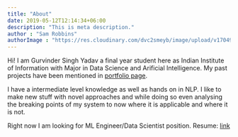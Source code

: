 ```yaml
---
title: "About"
date: 2019-05-12T12:14:34+06:00
description: "This is meta description."
author : "Sam Robbins"
authorImage : "https://res.cloudinary.com/dvc2smeyb/image/upload/v1704903161/IMG_4965-min-compressed_wwwdbc.jpg"
---
```



Hi! I am Gurvinder Singh Yadav a final year student here as Indian Institute of Information with Major in Data Science and Arificial Intelligence. My past projects have been mentioned in [portfolio page](/portfolio).

I have a intermediate level knowledge as well as hands on in NLP. 
I like to make new stuff with novel approaches and while doing so even analysing the breaking points of my system to now where it is applicable and where it is not.

Right now I am looking for ML Engineer/Data Scientist position. 
Resume: [link](https://github.com/gurvinder-singh-yadav/gurvinder-singh-yadav.github.io/blob/main/static/Resume.pdf)

